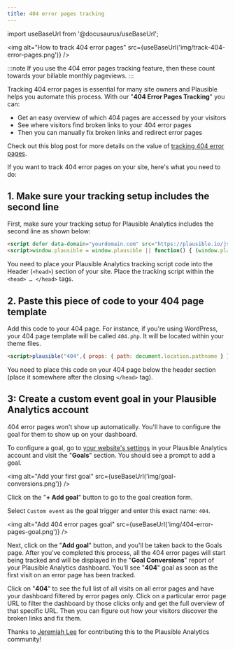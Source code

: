```yaml
---
title: 404 error pages tracking
---
```


import useBaseUrl from '@docusaurus/useBaseUrl';

<img alt="How to track 404 error pages" src={useBaseUrl('img/track-404-error-pages.png')} />

:::note
If you use the 404 error pages tracking feature, then these count towards your billable monthly pageviews.
:::

Tracking 404 error pages is essential for many site owners and Plausible helps you automate this process. With our "**404 Error Pages Tracking**" you can:

* Get an easy overview of which 404 pages are accessed by your visitors
* See where visitors find broken links to your 404 error pages
* Then you can manually fix broken links and redirect error pages

Check out this blog post for more details on the value of [tracking 404 error pages](https://plausible.io/blog/track-404-errors).

If you want to track 404 error pages on your site, here's what you need to do:

## 1. Make sure your tracking setup includes the second line

First, make sure your tracking setup for Plausible Analytics includes the second line as shown below:

```html
<script defer data-domain="yourdomain.com" src="https://plausible.io/js/script.js"></script>
<script>window.plausible = window.plausible || function() { (window.plausible.q = window.plausible.q || []).push(arguments) }</script>
```

You need to place your Plausible Analytics tracking script code into the Header (`<head>`) section of your site. Place the tracking script within the `<head> … </head>` tags.

## 2. Paste this piece of code to your 404 page template

Add this code to your 404 page. For instance, if you're using WordPress, your 404 page template will be called `404.php`. It will be located within your theme files.

```html
<script>plausible("404",{ props: { path: document.location.pathname } });</script>
```

You need to place this code on your 404 page below the header section (place it somewhere after the closing `</head>` tag).

## 3: Create a custom event goal in your Plausible Analytics account

404 error pages won't show up automatically. You'll have to configure the goal for them to show up on your dashboard.

To configure a goal, go to [your website's settings](website-settings.md) in your Plausible Analytics account and visit the "**Goals**" section. You should see a prompt to add a goal.

<img alt="Add your first goal" src={useBaseUrl('img/goal-conversions.png')} />

Click on the "**+ Add goal**" button to go to the goal creation form.

Select `Custom event` as the goal trigger and enter this exact name: `404`.

<img alt="Add 404 error pages goal" src={useBaseUrl('img/404-error-pages-goal.png')} />

Next, click on the "**Add goal**" button, and you'll be taken back to the Goals page. After you've completed this process, all the 404 error pages will start being tracked and will be displayed in the "**Goal Conversions**" report of your Plausible Analytics dashboard. You'll see "**404**" goal as soon as the first visit on an error page has been tracked.

Click on "**404**" to see the full list of all visits on all error pages and have your dashboard filtered by error pages only. Click on a particular error page URL to filter the dashboard by those clicks only and get the full overview of that specific URL. Then you can figure out how your visitors discover the broken links and fix them.

Thanks to [Jeremiah Lee](https://www.jeremiahlee.com/) for contributing this to the Plausible Analytics community!

